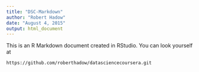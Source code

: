 ```yaml
---
title: "DSC-Markdown"
author: "Robert Hadow"
date: "August 4, 2015"
output: html_document
---
```


This is an R Markdown document created in RStudio. You can look yourself at
```
https://github.com/roberthadow/datasciencecoursera.git
```


